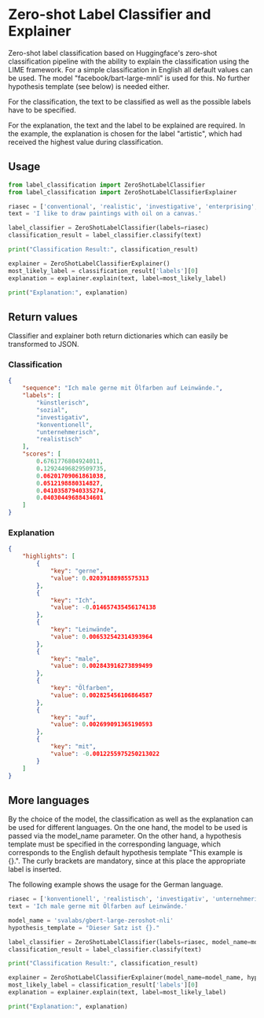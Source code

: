 # Zero-shot Label Classifier and Explainer

Zero-shot label classification based on Huggingface's zero-shot classification pipeline with the ability to explain the classification using the LIME framework. For a simple classification in English all default values can be used. The model "facebook/bart-large-mnli" is used for this. No further hypothesis template (see below) is needed either.

For the classification, the text to be classified as well as the possible labels have to be specified. 

For the explanation, the text and the label to be explained are required. In the example, the explanation is chosen for the label "artistic", which had received the highest value during classification.

## Usage
```python
from label_classification import ZeroShotLabelClassifier
from label_classification import ZeroShotLabelClassifierExplainer

riasec = ['conventional', 'realistic', 'investigative', 'enterprising', 'social', 'artistic']
text = 'I like to draw paintings with oil on a canvas.'

label_classifier = ZeroShotLabelClassifier(labels=riasec)
classification_result = label_classifier.classify(text)

print("Classification Result:", classification_result)

explainer = ZeroShotLabelClassifierExplainer()
most_likely_label = classification_result['labels'][0]
explanation = explainer.explain(text, label=most_likely_label)

print("Explanation:", explanation)
```

## Return values
Classifier and explainer both return dictionaries which can easily be transformed to JSON.

### Classification
```json
{
    "sequence": "Ich male gerne mit Ölfarben auf Leinwände.",
    "labels": [
        "künstlerisch",
        "sozial",
        "investigativ",
        "konventionell",
        "unternehmerisch",
        "realistisch"
    ],
    "scores": [
        0.6761776804924011,
        0.12924496829509735,
        0.06201709061861038,
        0.0512198880314827,
        0.04103587940335274,
        0.04030449688434601
    ]
}
```

### Explanation
```json
{
    "highlights": [
        {
            "key": "gerne",
            "value": 0.02039188985575313
        },
        {
            "key": "Ich",
            "value": -0.014657435456174138
        },
        {
            "key": "Leinwände",
            "value": 0.006532542314393964
        },
        {
            "key": "male",
            "value": 0.002843916273899499
        },
        {
            "key": "Ölfarben",
            "value": 0.002825456106864587
        },
        {
            "key": "auf",
            "value": 0.002699091365190593
        },
        {
            "key": "mit",
            "value": -0.0012255975250213022
        }
    ]
}
```
## More languages
By the choice of the model, the classification as well as the explanation can be used for different languages. On the one hand, the model to be used is passed via the model_name parameter. On the other hand, a hypothesis template must be specified in the corresponding language, which corresponds to the English default hypothesis template "This example is {}.". The curly brackets are mandatory, since at this place the appropriate label is inserted.

The following example shows the usage for the German language.

```python
riasec = ['konventionell', 'realistisch', 'investigativ', 'unternehmerisch', 'sozial', 'künstlerisch']
text = 'Ich male gerne mit Ölfarben auf Leinwände.'

model_name = 'svalabs/gbert-large-zeroshot-nli'
hypothesis_template = "Dieser Satz ist {}." 

label_classifier = ZeroShotLabelClassifier(labels=riasec, model_name=model_name, hypothesis_template=hypothesis_template)
classification_result = label_classifier.classify(text)

print("Classification Result:", classification_result)

explainer = ZeroShotLabelClassifierExplainer(model_name=model_name, hypothesis_template=hypothesis_template)
most_likely_label = classification_result['labels'][0]
explanation = explainer.explain(text, label=most_likely_label)

print("Explanation:", explanation)
```